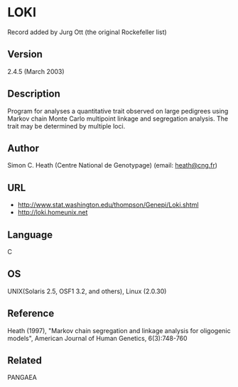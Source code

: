 # LOKI
Record added by Jurg Ott (the original Rockefeller list)

## Version
2.4.5 (March 2003)

## Description
Program for analyses a quantitative trait observed on large pedigrees using Markov chain Monte Carlo multipoint linkage and segregation analysis. The trait may be determined by multiple loci.

## Author
Simon C. Heath (Centre National de Genotypage) (email: heath@cng.fr)

## URL
* http://www.stat.washington.edu/thompson/Genepi/Loki.shtml
* http://loki.homeunix.net

## Language
C

## OS
UNIX(Solaris 2.5, OSF1 3.2, and others), Linux (2.0.30)

## Reference
Heath (1997), "Markov chain segregation and linkage analysis for oligogenic models", American Journal of Human Genetics, 6(3):748-760

## Related
PANGAEA